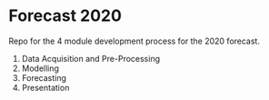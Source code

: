 # Forecast 2020

Repo for the 4 module development process for the 2020 forecast.
1. Data Acquisition and Pre-Processing
2. Modelling
3. Forecasting
4. Presentation
